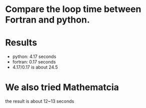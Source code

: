 # Compare the loop time between Fortran and python.
# Results
- python: 4.17 seconds
- fortran: 0.17 seconds
- 4.17/0.17 is about 24.5
# We also tried Mathematcia
the result is about 12~13 seconds

